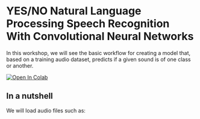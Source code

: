 # YES/NO Natural Language Processing Speech Recognition With Convolutional Neural Networks 

In this workshop, we will see the basic workflow for creating a model that, based on a training audio dataset, predicts if a given sound is of one class or another.

[![Open In Colab](https://colab.research.google.com/assets/colab-badge.svg)][colab_jp_nb_link] 
 
[colab_jp_nb_link]: https://colab.research.google.com/github/dsikar/natural-language-processing/blob/main/src/NaturalLanguageProcessing.ipynb

## In a nutshell

We will load audio files such as:



